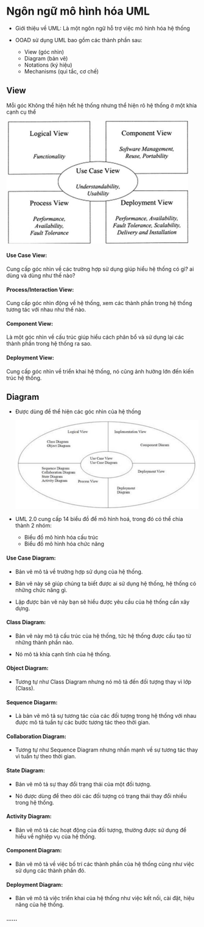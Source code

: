 # Ngôn ngữ mô hình hóa UML
- Giới thiệu về UML: Là một ngôn ngữ hỗ trợ việc mô hình hóa hệ thống

- OOAD sử dụng UML bao gồm các thành phần sau:
    - View (góc nhìn)
    - Diagram (bản vẽ)
    - Notations (ký hiệu)
    - Mechanisms (qui tắc, cơ chế)

## View
Mỗi góc Không thể hiện hết hệ thống nhưng thể hiện rõ hệ thống ở một khía cạnh cụ thể

![alt text](image-1.png)

#### Use Case View:
Cung cấp góc nhìn về các trường hợp sử dụng giúp hiểu hệ thống có gì? ai dùng và dùng như thế nào?

#### Process/Interaction View:
Cung cấp góc nhìn động về hệ thống, xem các thành phần trong hệ thống tương tác với nhau như thế nào.

#### Component View:
Là một góc nhìn về cấu trúc giúp hiểu cách phân bổ và sử dụng lại các thành phần trong hệ thống ra sao.

#### Deployment View:
Cung cấp góc nhìn về triển khai hệ thống, nó cũng ảnh hưởng lớn đến kiến trúc hệ thống.

## Diagram
- Được dùng để thể hiện các góc nhìn của hệ thống

    ![alt text](image-2.png)

- UML 2.0 cung cấp 14 biểu đồ để mô hình hoá, trong đó có thể chia thành 2 nhóm:
    - Biểu đồ mô hình hóa cấu trúc
    - Biểu đồ mô hình hóa chức năng

#### Use Case Diagram:
- Bản vẽ mô tả về trường hợp sử dụng của hệ thống.

- Bản vẽ này sẽ giúp chúng ta biết được ai sử dụng hệ thống, hệ thống có những chức năng gì.

- Lập được bản vẽ này bạn sẽ hiểu được yêu cầu của hệ thống cần xây dựng.

#### Class Diagram:
- Bản vẽ này mô tả cấu trúc của hệ thống, tức hệ thống được cấu tạo từ những thành phần nào.

- Nó mô tả khía cạnh tĩnh của hệ thống.

#### Object Diagram:
- Tương tự như Class Diagram nhưng nó mô tả đến đối tượng thay vì lớp (Class).

#### Sequence Diagarm:
- Là bản vẽ mô tả sự tương tác của các đối tượng trong hệ thống với nhau được mô tả tuần tự các bước tương tác theo thời gian.

#### Collaboration Diagram:
- Tương tự như Sequence Diagram nhưng nhấn mạnh về sự tương tác thay vì tuần tự theo thời gian.

#### State Diagram:
- Bản vẽ mô tả sự thay đổi trạng thái của một đối tượng.

- Nó được dùng để theo dõi các đối tượng có trạng thái thay đổi nhiều trong hệ thống.

#### Activity Diagram:
- Bản vẽ mô tả các hoạt động của đối tượng, thường được sử dụng để hiểu về nghiệp vụ của hệ thống.

#### Component Diagram:
- Bản vẽ mô tả về việc bố trí các thành phần của hệ thống cũng như việc sử dụng các thành phần đó.

#### Deployment Diagram:
- Bản vẽ mô tả việc triển khai của hệ thống như việc kết nối, cài đặt, hiệu năng của hệ thống.

#### ......